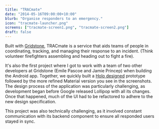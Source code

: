 ```yaml
---
title: "TRACmate"
date: "2014-05-16T09:00:00+10:00"
blurb: "Organise responders to an emergency."
icon: "tracmate-launcher.png"
screens: ["tracmate-screen1.png", "tracmate-screen2.png"]
draft: false
---
```


Built with [Gridstone](//gridstone.com.au), TRACmate is a service that aids teams of
people in coordinating, tracking, and managing their response to an incident. (Think
volunteer firefighters assembling and heading out to fight a fire).

It's also the first project where I got to work with a team of two other developers
at Gridstone (Emile Pascoe and Jamie Princep) when building the Android app. Together,
we quickly built a
[Holo designed](https://lh5.ggpht.com/76pZQDcOlG5QvIcJZl4u0PAUls0Y41tG0F-YA_dj1-uujU0EfikOr-qAaIaaoVlRiV8=h900-rw)
prototype followed by the more refined Material version you see in the screenshots.
The design process of the application was particularly challenging, as development
began before Google released Lollipop with all its changes. Once that happened, much
of the UI had to be refactored to adhere to the new design specification.

This project was also technically challenging, as it involved constant communication
with its backend component to ensure all responded users stayed in sync.


